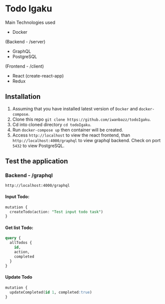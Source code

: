 # Todo Igaku

Main Technologies used

- Docker

(Backend - /server)

- GraphQL
- PostgreSQL

(Frontend - /client)

- React (create-react-app)
- Redux

## Installation

1. Assuming that you have installed latest version of `Docker` and `docker-compose`.
2. Clone this repo `git clone https://github.com/iwanbazz/todoIgaku`.
3. Cd into cloned directory `cd todoIgaku`.
4. Run `docker-compose up` then container will be created.
5. Access `http://localhost` to view the react frontend, than `http://localhost:4000/graphql` to view graphql backend. Check on port `5432` to view PostgreSQL.

## Test the application

### Backend - /graphql

`http://localhost:4000/graphql`

#### Input Todo:

```sql
mutation {
  createTodo(action: "Test input todo task")
}
```

#### Get list Todo:

```sql
query {
  allTodos {
    id,
    action,
    completed
  }
}
```

#### Update Todo

```sql
mutation {
  updateCompleted(id 1, completed:true)
}
```
